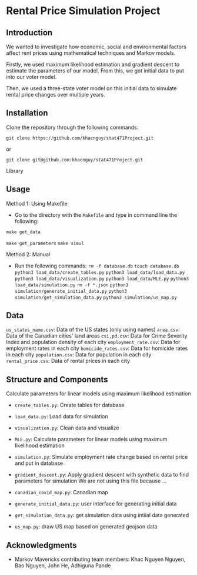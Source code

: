 
# Rental Price Simulation Project

## Introduction
We wanted to investigate how economic, social and environmental factors affect rent prices using mathematical techniques and Markov models.

Firstly, we used maximum likelihood estimation and gradient descent to estimate the parameters of our model. From this, we got initial data to put into our voter model.

Then, we used a three-state voter model on this initial data to simulate rental price changes over multiple years.

## Installation
Clone the repository through the following commands:
```
git clone https://github.com/khacnguy/stat471Project.git
```
or
```
git clone git@github.com:khacnguy/stat471Project.git
```
Library

## Usage
Method 1: Using Makefile
- Go to the directory with the `Makefile` and type in command line the following:
```
make get_data
```
`make get_parameters`
`make simul`

Method 2: Manual
- Run the following commands:
`rm -f database.db`
`touch database.db`
`python3 load_data/create_tables.py`
`python3 load_data/load_data.py`
`python3 load_data/visualization.py`
`python3 load_data/MLE.py`
`python3 load_data/simulation.py`
`rm -f *.json`
`python3 simulation/generate_initial_data.py`
`python3 simulation/get_simulation_data.py`
`python3 simulation/us_map.py`

## Data
`us_states_name.csv`: Data of the US states (only using names)
`area.csv`: Data of the Canadian cities' land areas
`csi,pd.csv`: Data for Crime Severity Index and population density of each city
`employment_rate.csv`: Data for employment rates in each city
`homicide_rates.csv`: Data for homicide rates in each city
`population.csv`: Data for population in each city
`rental_price.csv`: Data of rental prices in each city


## Structure and Components
Calculate parameters for linear models using maximum likelihood estimation

- `create_tables.py`: Create tables for database
- `load_data.py`: Load data for simulation
- `visualization.py`: Clean data and visualize
- `MLE.py`: Calculate parameters for linear models using maximum likelihood estimation
- `simulation.py`: Simulate employment rate change based on rental price and put in database
- `gradient_descent.py`: Apply gradient descent with synthetic data to find parameters for simulation
We are not using this file because ...

- `canadian_covid_map.py`: Canadian map
- `generate_initial_data.py`: user interface for generating initial data
- `get_simulation_data.py`: get simulation data using intiial data generated
- `us_map.py`: draw US map based on generated geojson data

## Acknowledgments
- Markov Mavericks contributing team members: Khac Nguyen Nguyen, Bao Nguyen, John He, Adhiguna Pande